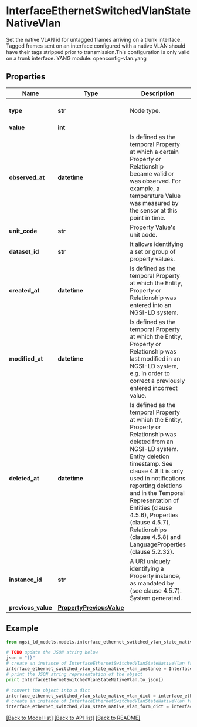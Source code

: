 # InterfaceEthernetSwitchedVlanStateNativeVlan

Set the native VLAN id for untagged frames arriving on a trunk interface. Tagged frames sent on an interface configured with a native VLAN should have their tags stripped prior to transmission.This configuration is only valid on a trunk interface.  YANG module: openconfig-vlan.yang 

## Properties

Name | Type | Description | Notes
------------ | ------------- | ------------- | -------------
**type** | **str** | Node type.  | [optional] [default to 'Property']
**value** | **int** |  | 
**observed_at** | **datetime** | Is defined as the temporal Property at which a certain Property or Relationship became valid or was observed. For example, a temperature Value was measured by the sensor at this point in time.  | [optional] 
**unit_code** | **str** | Property Value&#39;s unit code.  | [optional] 
**dataset_id** | **str** | It allows identifying a set or group of property values.  | [optional] 
**created_at** | **datetime** | Is defined as the temporal Property at which the Entity, Property or Relationship was entered into an NGSI-LD system.  | [optional] [readonly] 
**modified_at** | **datetime** | Is defined as the temporal Property at which the Entity, Property or Relationship was last modified in an NGSI-LD system, e.g. in order to correct a previously entered incorrect value.  | [optional] [readonly] 
**deleted_at** | **datetime** | Is defined as the temporal Property at which the Entity, Property or Relationship was deleted from an NGSI-LD system.  Entity deletion timestamp. See clause 4.8 It is only used in notifications reporting deletions and in the Temporal Representation of Entities (clause 4.5.6), Properties (clause 4.5.7), Relationships (clause 4.5.8) and LanguageProperties (clause 5.2.32).  | [optional] [readonly] 
**instance_id** | **str** | A URI uniquely identifying a Property instance, as mandated by (see clause 4.5.7). System generated.  | [optional] [readonly] 
**previous_value** | [**PropertyPreviousValue**](PropertyPreviousValue.md) |  | [optional] 

## Example

```python
from ngsi_ld_models.models.interface_ethernet_switched_vlan_state_native_vlan import InterfaceEthernetSwitchedVlanStateNativeVlan

# TODO update the JSON string below
json = "{}"
# create an instance of InterfaceEthernetSwitchedVlanStateNativeVlan from a JSON string
interface_ethernet_switched_vlan_state_native_vlan_instance = InterfaceEthernetSwitchedVlanStateNativeVlan.from_json(json)
# print the JSON string representation of the object
print InterfaceEthernetSwitchedVlanStateNativeVlan.to_json()

# convert the object into a dict
interface_ethernet_switched_vlan_state_native_vlan_dict = interface_ethernet_switched_vlan_state_native_vlan_instance.to_dict()
# create an instance of InterfaceEthernetSwitchedVlanStateNativeVlan from a dict
interface_ethernet_switched_vlan_state_native_vlan_form_dict = interface_ethernet_switched_vlan_state_native_vlan.from_dict(interface_ethernet_switched_vlan_state_native_vlan_dict)
```
[[Back to Model list]](../README.md#documentation-for-models) [[Back to API list]](../README.md#documentation-for-api-endpoints) [[Back to README]](../README.md)


